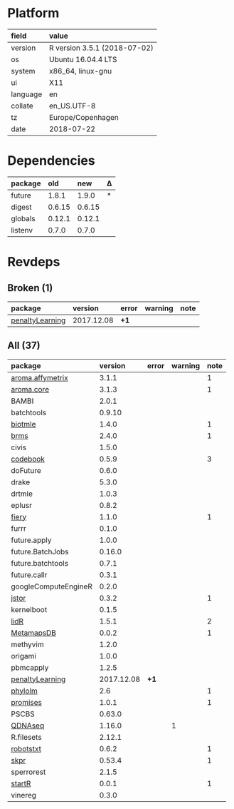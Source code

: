 # Platform

|field    |value                        |
|:--------|:----------------------------|
|version  |R version 3.5.1 (2018-07-02) |
|os       |Ubuntu 16.04.4 LTS           |
|system   |x86_64, linux-gnu            |
|ui       |X11                          |
|language |en                           |
|collate  |en_US.UTF-8                  |
|tz       |Europe/Copenhagen            |
|date     |2018-07-22                   |

# Dependencies

|package |old    |new    |Δ  |
|:-------|:------|:------|:--|
|future  |1.8.1  |1.9.0  |*  |
|digest  |0.6.15 |0.6.15 |   |
|globals |0.12.1 |0.12.1 |   |
|listenv |0.7.0  |0.7.0  |   |

# Revdeps

## Broken (1)

|package                                        |version    |error  |warning |note |
|:----------------------------------------------|:----------|:------|:-------|:----|
|[penaltyLearning](problems.md#penaltylearning) |2017.12.08 |__+1__ |        |     |

## All (37)

|package                                         |version    |error  |warning |note |
|:-----------------------------------------------|:----------|:------|:-------|:----|
|[aroma.affymetrix](problems.md#aromaaffymetrix) |3.1.1      |       |        |1    |
|[aroma.core](problems.md#aromacore)             |3.1.3      |       |        |1    |
|BAMBI                                           |2.0.1      |       |        |     |
|batchtools                                      |0.9.10     |       |        |     |
|[biotmle](problems.md#biotmle)                  |1.4.0      |       |        |1    |
|[brms](problems.md#brms)                        |2.4.0      |       |        |1    |
|civis                                           |1.5.0      |       |        |     |
|[codebook](problems.md#codebook)                |0.5.9      |       |        |3    |
|doFuture                                        |0.6.0      |       |        |     |
|drake                                           |5.3.0      |       |        |     |
|drtmle                                          |1.0.3      |       |        |     |
|eplusr                                          |0.8.2      |       |        |     |
|[fiery](problems.md#fiery)                      |1.1.0      |       |        |1    |
|furrr                                           |0.1.0      |       |        |     |
|future.apply                                    |1.0.0      |       |        |     |
|future.BatchJobs                                |0.16.0     |       |        |     |
|future.batchtools                               |0.7.1      |       |        |     |
|future.callr                                    |0.3.1      |       |        |     |
|googleComputeEngineR                            |0.2.0      |       |        |     |
|[jstor](problems.md#jstor)                      |0.3.2      |       |        |1    |
|kernelboot                                      |0.1.5      |       |        |     |
|[lidR](problems.md#lidr)                        |1.5.1      |       |        |2    |
|[MetamapsDB](problems.md#metamapsdb)            |0.0.2      |       |        |1    |
|methyvim                                        |1.2.0      |       |        |     |
|origami                                         |1.0.0      |       |        |     |
|pbmcapply                                       |1.2.5      |       |        |     |
|[penaltyLearning](problems.md#penaltylearning)  |2017.12.08 |__+1__ |        |     |
|[phylolm](problems.md#phylolm)                  |2.6        |       |        |1    |
|[promises](problems.md#promises)                |1.0.1      |       |        |1    |
|PSCBS                                           |0.63.0     |       |        |     |
|[QDNAseq](problems.md#qdnaseq)                  |1.16.0     |       |1       |     |
|R.filesets                                      |2.12.1     |       |        |     |
|[robotstxt](problems.md#robotstxt)              |0.6.2      |       |        |1    |
|[skpr](problems.md#skpr)                        |0.53.4     |       |        |1    |
|sperrorest                                      |2.1.5      |       |        |     |
|[startR](problems.md#startr)                    |0.0.1      |       |        |1    |
|vinereg                                         |0.3.0      |       |        |     |

